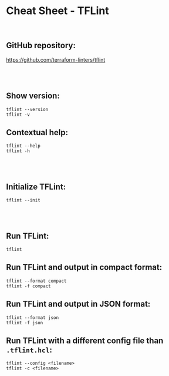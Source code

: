 # Cheat Sheet - TFLint

<br>

## GitHub repository:
https://github.com/terraform-linters/tflint

<br><br>

## Show version:
```shell
tflint --version
tflint -v
```

## Contextual help:
```shell
tflint --help
tflint -h
```

<br><br>

## Initialize TFLint:
```shell
tflint --init
```

<br><br>

## Run TFLint:
```shell
tflint
```

## Run TFLint and output in compact format:
```shell
tflint --format compact
tflint -f compact
```

## Run TFLint and output in JSON format:
```shell
tflint --format json
tflint -f json
```

## Run TFLint with a different config file than `.tflint.hcl`:
```shell
tflint --config <filename>
tflint -c <filename>
```